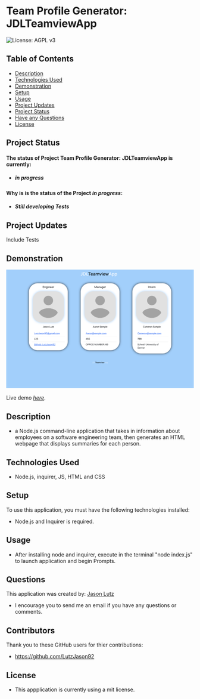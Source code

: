 # Team Profile Generator: JDLTeamviewApp

![License: AGPL v3](https://img.shields.io/badge/License-MIT-blue.svg)

## Table of Contents

- [Description](#description)
- [Technologies Used](#technologies-used)
- [Demonstration](#demonstration)
- [Setup](#setup)
- [Usage](#usage)
- [Project Updates](#project-updates)
- [Project Status](#project-status)
- [Have any Questions](#questions)
- [License](#license)

## Project Status

#### The status of Project Team Profile Generator: JDLTeamviewApp is currently:

- ##### _in progress_

#### Why is is the status of the Project _in progress_:

- ##### Still developing Tests

## Project Updates

Include Tests

## Demonstration

![Screenshot of deployed Application](dist/imgs/Teamview-Screenshot.png)

Live demo [_here_](https://drive.google.com/file/d/1F2H1Xjz4bwRU2GM9IqhXI-2qwvwntkiE/view?usp=sharing).

## Description

- a Node.js command-line application that takes in information about employees on a software engineering team, then generates an HTML webpage that displays summaries for each person.

## Technologies Used

- Node.js, inquirer, JS, HTML and CSS

## Setup

To use this application, you must have the following technologies installed:

- Node.js and Inquirer is required.

## Usage

- After installing node and inquirer, execute in the terminal "node index.js" to launch application and begin Prompts.

## Questions

This application was created by: [Jason Lutz](mailto:LutzJason92@gmail.com)

- I encourage you to send me an email if you have any questions or comments.

## Contributors

Thank you to these GitHub users for thier contributions:

- https://github.com/LutzJason92

## License

- This appplication is currently using a mit license.
